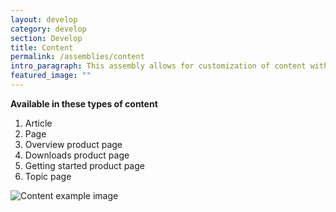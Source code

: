 ```yaml
---
layout: develop
category: develop
section: Develop
title: Content
permalink: /assemblies/content
intro_paragraph: This assembly allows for customization of content with a WYSIWYG.
featured_image: ""
---
```

**Available in these types of content**

1. Article
2. Page
3. Overview product page
4. Downloads product page
5. Getting started product page
6. Topic page

![Content example image](/design-manual/assets/uploads/content-example.png)